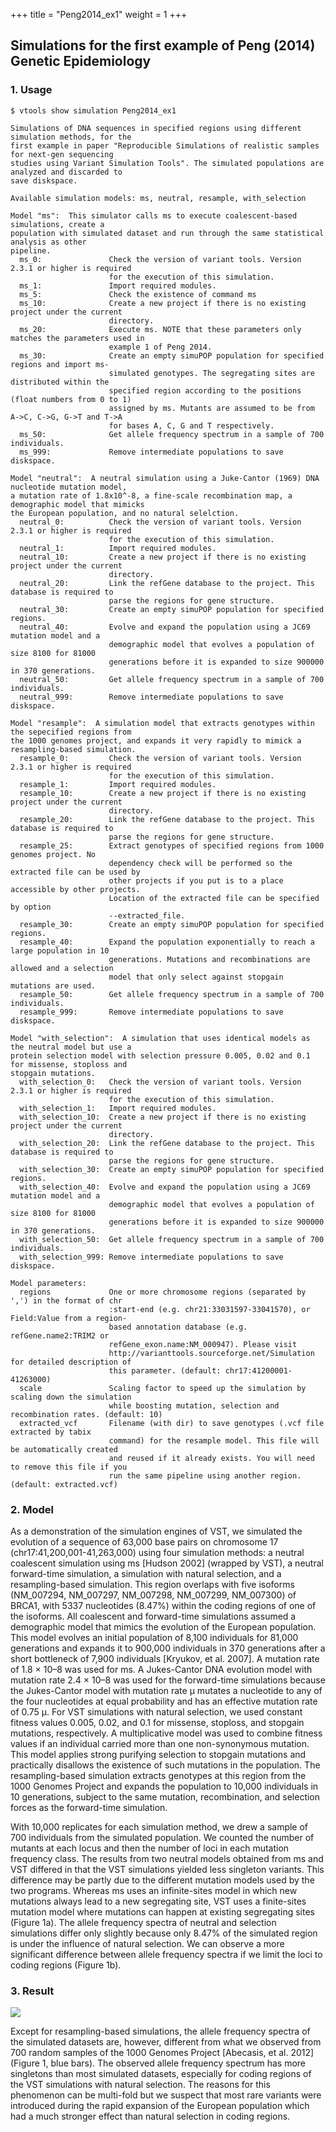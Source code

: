 
+++
title = "Peng2014_ex1"
weight = 1
+++




## Simulations for the first example of Peng (2014) Genetic Epidemiology




### 1. Usage

    $ vtools show simulation Peng2014_ex1
    
    Simulations of DNA sequences in specified regions using different simulation methods, for the
    first example in paper "Reproducible Simulations of realistic samples for next-gen sequencing
    studies using Variant Simulation Tools". The simulated populations are analyzed and discarded to
    save diskspace.
    
    Available simulation models: ms, neutral, resample, with_selection
    
    Model "ms":  This simulator calls ms to execute coalescent-based simulations, create a
    population with simulated dataset and run through the same statistical analysis as other
    pipeline.
      ms_0:               Check the version of variant tools. Version 2.3.1 or higher is required
                          for the execution of this simulation.
      ms_1:               Import required modules.
      ms_5:               Check the existence of command ms
      ms_10:              Create a new project if there is no existing project under the current
                          directory.
      ms_20:              Execute ms. NOTE that these parameters only matches the parameters used in
                          example 1 of Peng 2014.
      ms_30:              Create an empty simuPOP population for specified regions and import ms-
                          simulated genotypes. The segregating sites are distributed within the
                          specified region according to the positions (float numbers from 0 to 1)
                          assigned by ms. Mutants are assumed to be from A->C, C->G, G->T and T->A
                          for bases A, C, G and T respectively.
      ms_50:              Get allele frequency spectrum in a sample of 700 individuals.
      ms_999:             Remove intermediate populations to save diskspace.
    
    Model "neutral":  A neutral simulation using a Juke-Cantor (1969) DNA nucleotide mutation model,
    a mutation rate of 1.8x10^-8, a fine-scale recombination map, a demographic model that mimicks
    the European population, and no natural selelction.
      neutral_0:          Check the version of variant tools. Version 2.3.1 or higher is required
                          for the execution of this simulation.
      neutral_1:          Import required modules.
      neutral_10:         Create a new project if there is no existing project under the current
                          directory.
      neutral_20:         Link the refGene database to the project. This database is required to
                          parse the regions for gene structure.
      neutral_30:         Create an empty simuPOP population for specified regions.
      neutral_40:         Evolve and expand the population using a JC69 mutation model and a
                          demographic model that evolves a population of size 8100 for 81000
                          generations before it is expanded to size 900000 in 370 generations.
      neutral_50:         Get allele frequency spectrum in a sample of 700 individuals.
      neutral_999:        Remove intermediate populations to save diskspace.
    
    Model "resample":  A simulation model that extracts genotypes within the sepecified regions from
    the 1000 genomes project, and expands it very rapidly to mimick a resampling-based simulation.
      resample_0:         Check the version of variant tools. Version 2.3.1 or higher is required
                          for the execution of this simulation.
      resample_1:         Import required modules.
      resample_10:        Create a new project if there is no existing project under the current
                          directory.
      resample_20:        Link the refGene database to the project. This database is required to
                          parse the regions for gene structure.
      resample_25:        Extract genotypes of specified regions from 1000 genomes project. No
                          dependency check will be performed so the extracted file can be used by
                          other projects if you put is to a place accessible by other projects.
                          Location of the extracted file can be specified by option
                          --extracted_file.
      resample_30:        Create an empty simuPOP population for specified regions.
      resample_40:        Expand the population exponentially to reach a large population in 10
                          generations. Mutations and recombinations are allowed and a selection
                          model that only select against stopgain mutations are used.
      resample_50:        Get allele frequency spectrum in a sample of 700 individuals.
      resample_999:       Remove intermediate populations to save diskspace.
    
    Model "with_selection":  A simulation that uses identical models as the neutral model but use a
    protein selection model with selection pressure 0.005, 0.02 and 0.1 for missense, stoploss and
    stopgain mutations.
      with_selection_0:   Check the version of variant tools. Version 2.3.1 or higher is required
                          for the execution of this simulation.
      with_selection_1:   Import required modules.
      with_selection_10:  Create a new project if there is no existing project under the current
                          directory.
      with_selection_20:  Link the refGene database to the project. This database is required to
                          parse the regions for gene structure.
      with_selection_30:  Create an empty simuPOP population for specified regions.
      with_selection_40:  Evolve and expand the population using a JC69 mutation model and a
                          demographic model that evolves a population of size 8100 for 81000
                          generations before it is expanded to size 900000 in 370 generations.
      with_selection_50:  Get allele frequency spectrum in a sample of 700 individuals.
      with_selection_999: Remove intermediate populations to save diskspace.
    
    Model parameters:
      regions             One or more chromosome regions (separated by ',') in the format of chr
                          :start-end (e.g. chr21:33031597-33041570), or Field:Value from a region-
                          based annotation database (e.g. refGene.name2:TRIM2 or
                          refGene_exon.name:NM_000947). Please visit
                          http://varianttools.sourceforge.net/Simulation for detailed description of
                          this parameter. (default: chr17:41200001-41263000)
      scale               Scaling factor to speed up the simulation by scaling down the simulation
                          while boosting mutation, selection and recombination rates. (default: 10)
      extracted_vcf       Filename (with dir) to save genotypes (.vcf file extracted by tabix
                          command) for the resample model. This file will be automatically created
                          and reused if it already exists. You will need to remove this file if you
                          run the same pipeline using another region. (default: extracted.vcf)
    



### 2. Model

As a demonstration of the simulation engines of VST, we simulated the evolution of a sequence of 63,000 base pairs on chromosome 17 (chr17:41,200,001-41,263,000) using four simulation methods: a neutral coalescent simulation using ms \[Hudson 2002\] (wrapped by VST), a neutral forward-time simulation, a simulation with natural selection, and a resampling-based simulation. This region overlaps with five isoforms (NM\_007294, NM\_007297, NM\_007298, NM\_007299, NM_007300) of BRCA1, with 5337 nucleotides (8.47%) within the coding regions of one of the isoforms. All coalescent and forward-time simulations assumed a demographic model that mimics the evolution of the European population. This model evolves an initial population of 8,100 individuals for 81,000 generations and expands it to 900,000 individuals in 370 generations after a short bottleneck of 7,900 individuals [Kryukov, et al. 2007]. A mutation rate of 1.8 × 10–8 was used for ms. A Jukes-Cantor DNA evolution model with mutation rate 2.4 × 10–8 was used for the forward-time simulations because the Jukes-Cantor model with mutation rate μ mutates a nucleotide to any of the four nucleotides at equal probability and has an effective mutation rate of 0.75 μ. For VST simulations with natural selection, we used constant fitness values 0.005, 0.02, and 0.1 for missense, stoploss, and stopgain mutations, respectively. A multiplicative model was used to combine fitness values if an individual carried more than one non-synonymous mutation. This model applies strong purifying selection to stopgain mutations and practically disallows the existence of such mutations in the population. The resampling-based simulation extracts genotypes at this region from the 1000 Genomes Project and expands the population to 10,000 individuals in 10 generations, subject to the same mutation, recombination, and selection forces as the forward-time simulation. 

With 10,000 replicates for each simulation method, we drew a sample of 700 individuals from the simulated population. We counted the number of mutants at each locus and then the number of loci in each mutation frequency class. The results from two neutral models obtained from ms and VST differed in that the VST simulations yielded less singleton variants. This difference may be partly due to the different mutation models used by the two programs. Whereas ms uses an infinite-sites model in which new mutations always lead to a new segregating site, VST uses a finite-sites mutation model where mutations can happen at existing segregating sites (Figure 1a). The allele frequency spectra of neutral and selection simulations differ only slightly because only 8.47% of the simulated region is under the influence of natural selection. We can observe a more significant difference between allele frequency spectra if we limit the loci to coding regions (Figure 1b). 



### 3. Result

<img src = "fig1.png">

Except for resampling-based simulations, the allele frequency spectra of the simulated datasets are, however, different from what we observed from 700 random samples of the 1000 Genomes Project \[Abecasis, et al. 2012\] (Figure 1, blue bars). The observed allele frequency spectrum has more singletons than most simulated datasets, especially for coding regions of the VST simulations with natural selection. The reasons for this phenomenon can be multi-fold but we suspect that most rare variants were introduced during the rapid expansion of the European population which had a much stronger effect than natural selection in coding regions.